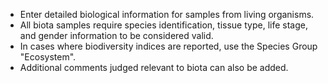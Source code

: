 - Enter detailed biological information for samples from living organisms.
- All biota samples require species identification, tissue type, life stage, and
  gender information to be considered valid.
- In cases where biodiversity indices are reported, use the Species Group "Ecosystem".
- Additional comments judged relevant to biota can also be added.
